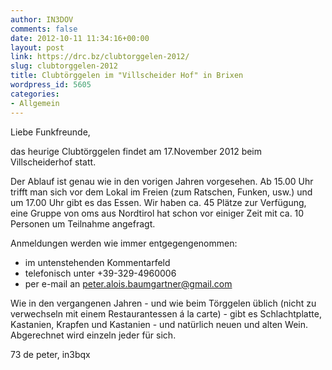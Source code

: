 ```yaml
---
author: IN3DOV
comments: false
date: 2012-10-11 11:34:16+00:00
layout: post
link: https://drc.bz/clubtorggelen-2012/
slug: clubtorggelen-2012
title: Clubtörggelen im "Villscheider Hof" in Brixen
wordpress_id: 5605
categories:
- Allgemein
---
```


Liebe Funkfreunde,

das heurige Clubtörggelen findet am 17.November 2012 beim Villscheiderhof statt.

Der Ablauf ist genau wie in den vorigen Jahren vorgesehen. Ab 15.00 Uhr trifft man sich vor dem Lokal im Freien (zum Ratschen, Funken, usw.) und um 17.00 Uhr gibt es das Essen. Wir haben ca. 45 Plätze zur Verfügung, eine Gruppe von oms aus Nordtirol hat schon vor einiger Zeit mit ca. 10 Personen um Teilnahme angefragt.

Anmeldungen werden wie immer entgegengenommen:
- im untenstehenden Kommentarfeld
- telefonisch unter +39-329-4960006
- per e-mail an peter.alois.baumgartner@gmail.com

Wie in den vergangenen Jahren - und wie beim Törggelen üblich (nicht zu verwechseln mit einem Restaurantessen á la carte) - gibt es Schlachtplatte, Kastanien, Krapfen und Kastanien - und natürlich neuen und alten Wein.
Abgerechnet wird einzeln jeder für sich.

73 de peter, in3bqx
